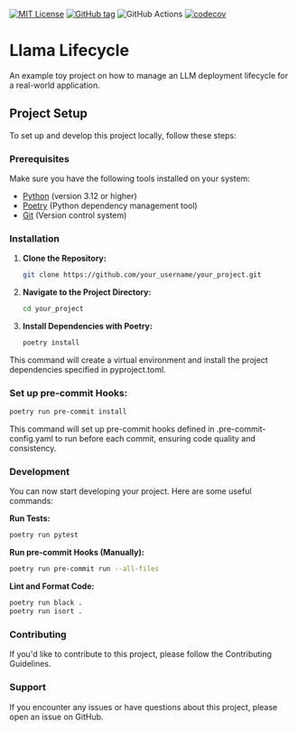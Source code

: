 [![MIT License](https://img.shields.io/badge/License-MIT-blue.svg)](https://github.com/achilleasatha/llama_lifecycle/blob/main/LICENSE)
[![GitHub tag](https://img.shields.io/github/tag/achilleasatha/llama_lifecycle.svg)](https://github.com/achilleasatha/llama-lifecycle/releases)
![GitHub Actions](https://github.com/achilleasatha/llama-lifecycle/actions/workflows/ci.yml/badge.svg)
[![codecov](https://codecov.io/gh/achilleasatha/llama-lifecycle/graph/badge.svg?token=LIYRZKK6W3)](https://codecov.io/gh/achilleasatha/llama-lifecycle)

# Llama Lifecycle

An example toy project on how to manage an LLM deployment lifecycle for a real-world application.

## Project Setup

To set up and develop this project locally, follow these steps:

### Prerequisites

Make sure you have the following tools installed on your system:

- [Python](https://www.python.org/) (version 3.12 or higher)
- [Poetry](https://python-poetry.org/) (Python dependency management tool)
- [Git](https://git-scm.com/) (Version control system)

### Installation

1. **Clone the Repository:**

   ```bash
   git clone https://github.com/your_username/your_project.git
    ```

2. **Navigate to the Project Directory:**

    ```bash
    cd your_project
    ```

3. **Install Dependencies with Poetry:**

    ```bash
    poetry install
    ```
This command will create a virtual environment and install the project dependencies specified in pyproject.toml.

### Set up pre-commit Hooks:

```bash
poetry run pre-commit install
```
This command will set up pre-commit hooks defined in .pre-commit-config.yaml to run before each commit, ensuring code quality and consistency.

### Development
You can now start developing your project. Here are some useful commands:

**Run Tests:**

```bash
poetry run pytest
```

**Run pre-commit Hooks (Manually):**
```bash
poetry run pre-commit run --all-files
```

**Lint and Format Code:**
```bash
poetry run black .
poetry run isort .
```

### Contributing
If you'd like to contribute to this project, please follow the Contributing Guidelines.

### Support
If you encounter any issues or have questions about this project, please open an issue on GitHub.
